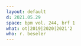 ```yaml
---
layout: default
d: 2021.05.29
space: bpm vol. 244, brf 1
what: ot|2019|2020|2021'2
who: r. beseler
---
```

